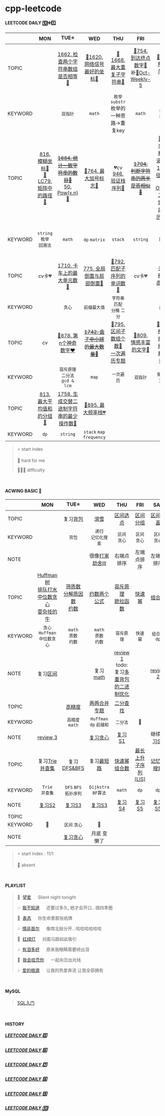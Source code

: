 # cpp-leetcode


#### LEETCODE DAILY 🔟➕1️⃣
|       |MON|TUE⭐|WED|THU|FRI|SAT|SUN|
|  ---  |:-:|:-:|:-:|:-:|:-:|:-:|:-:|
|TOPIC  |   |[1662. 检查两个字符串数组是否相等💚](/workspace/1662.%E6%A3%80%E6%9F%A5%E4%B8%A4%E4%B8%AA%E5%AD%97%E7%AC%A6%E4%B8%B2%E6%95%B0%E7%BB%84%E6%98%AF%E5%90%A6%E7%9B%B8%E7%AD%89.cpp)|[📌1620. 网络信号最好的坐标🧡](/workspace/1620.%E7%BD%91%E7%BB%9C%E4%BF%A1%E5%8F%B7%E6%9C%80%E5%A5%BD%E7%9A%84%E5%9D%90%E6%A0%87.cpp)|[📌1668. 最大重复子字符串💚](/workspace/1668.%E6%9C%80%E5%A4%A7%E9%87%8D%E5%A4%8D%E5%AD%90%E5%AD%97%E7%AC%A6%E4%B8%B2.cpp)|[📌754. 到达终点数字🧡](/markdown/LC754.%20%E5%88%B0%E8%BE%BE%E7%BB%88%E7%82%B9%E6%95%B0%E5%AD%97.md)<br/>补[🍬Oct-Weekly-5](/record/Nov-Weekly-1.md)|[📌1106. 解析布尔表达式💔](/workspace/1106.%E8%A7%A3%E6%9E%90%E5%B8%83%E5%B0%94%E8%A1%A8%E8%BE%BE%E5%BC%8F.cpp)|[~~1678. 设计Goal解析器💚~~](https://leetcode.cn/problems/goal-parser-interpretation/)<br/>[🍬**周赛1**](/record/Nov-Weekly-1.md)|
|KEYWORD|   |`双指针`|`math`|`枚举` `substr`<br/>枚举的一种思路->重复key|`math`|`stack`<br/>`表达式`|`string`|`双指针`<br/>`固定尺寸滑动窗口`<br/>`heap`|
|TOPIC  |[816. 模糊坐标🧡](/workspace/816.%E6%A8%A1%E7%B3%8A%E5%9D%90%E6%A0%87.cpp)<br/>[📌LC79. 矩阵中的路径🧡](/markdown/LC79.%20%E5%8D%95%E8%AF%8D%E6%90%9C%E7%B4%A2.md)|[~~1684. 统计一致字符串的数目💚~~](https://leetcode.cn/problems/count-the-number-of-consistent-strings/)<br/>[50. Pow(x,n)🧡](/workspace/50.pow-x-n.cpp)|[📌764. 最大加号标志🧡](/workspace/764.%E6%9C%80%E5%A4%A7%E5%8A%A0%E5%8F%B7%E6%A0%87%E5%BF%97.cpp)|💔cv<br/>[946. 验证栈序列🧡](/workspace/946.%E9%AA%8C%E8%AF%81%E6%A0%88%E5%BA%8F%E5%88%97.cpp)|[~~1704. 判断字符串的两半是否相似💚~~](https://leetcode.cn/problems/determine-if-string-halves-are-alike/)|[📌790. 多米诺和托米诺平铺🧡](/workspace/790.%E5%A4%9A%E7%B1%B3%E8%AF%BA%E5%92%8C%E6%89%98%E7%B1%B3%E8%AF%BA%E5%B9%B3%E9%93%BA.cpp)<br/>[113. 路径总和III🧡](/workspace/113.%E8%B7%AF%E5%BE%84%E6%80%BB%E5%92%8C-ii.cpp)<br/>[Offer33. 二叉搜索树的后序遍历序列🧡](/workspace/Offer%2033.%20%E4%BA%8C%E5%8F%89%E6%90%9C%E7%B4%A2%E6%A0%91%E7%9A%84%E5%90%8E%E5%BA%8F%E9%81%8D%E5%8E%86%E5%BA%8F%E5%88%97.cpp)|[791. 自定义字符串排序🧡](/workspace/791.%E8%87%AA%E5%AE%9A%E4%B9%89%E5%AD%97%E7%AC%A6%E4%B8%B2%E6%8E%92%E5%BA%8F.cpp)<br/>[🍬**双周赛1**](/record/Nov-Biweek-1.md)<br/>[🍬**周赛2**](/record/Nov-Weekly-2.md)|
|KEYWORD|`string` `枚举`<br/>`回溯法`|`math`|`dp` `matrix`|`stack`|`string`|`dp`<br/>`回溯法`<br/>`递归`|`sort`<br/>`最大公倍数`<br/>`BFS`+`置换环`<br/>`dp`|
|TOPIC  |cv卡💔|[1710. 卡车上的最大单元数💚](/workspace/1710.%E5%8D%A1%E8%BD%A6%E4%B8%8A%E7%9A%84%E6%9C%80%E5%A4%A7%E5%8D%95%E5%85%83%E6%95%B0.cpp)|[775. 全局倒置与局部倒置🧡](/workspace/775.%E5%85%A8%E5%B1%80%E5%80%92%E7%BD%AE%E4%B8%8E%E5%B1%80%E9%83%A8%E5%80%92%E7%BD%AE.cpp)|[📌792. 匹配子序列的单词数🧡](/workspace/792.%E5%8C%B9%E9%85%8D%E5%AD%90%E5%BA%8F%E5%88%97%E7%9A%84%E5%8D%95%E8%AF%8D%E6%95%B0.cpp)|cv卡💔|~~[1732. 找到最高海拔💚](https://leetcode.cn/problems/find-the-highest-altitude/)~~|[📌799. 香槟塔🧡](/workspace/799.%E9%A6%99%E6%A7%9F%E5%A1%94.cpp)<br/>[🍬周赛](/record/Nov-Weekly-3.md)|
|KEYWORD|   |`贪心`|`前缀最大值`|`字符串匹配`<br/>`分桶` `二分`|   |`前缀和`|`dp`|
|TOPIC  |cv|[📌878. 第n个神奇数字❤️](/workspace/878.%E7%AC%AC-n-%E4%B8%AA%E7%A5%9E%E5%A5%87%E6%95%B0%E5%AD%97.cpp)|~~[1742. 盒子中小球的最大数量💚](https://leetcode.cn/problems/maximum-number-of-balls-in-a-box/)~~|[📌795. 区间子数组个数🧡](/workspace/795.%E5%8C%BA%E9%97%B4%E5%AD%90%E6%95%B0%E7%BB%84%E4%B8%AA%E6%95%B0.cpp)<br/>[一次遍历专题](/markdown/%E4%B8%93%E9%A2%98%20-%20%E4%B8%80%E6%AC%A1%E9%81%8D%E5%8E%86.md)|[📌809. 情感丰富的文字🧡](/markdown/LC809.%20%E6%83%85%E6%84%9F%E4%B8%B0%E5%AF%8C%E7%9A%84%E6%96%87%E5%AD%97.md)|[📌1752. 检查数组是否经排序和轮转得到💚](/markdown/LC1752.%20%E6%A3%80%E6%9F%A5%E6%95%B0%E7%BB%84%E6%98%AF%E5%90%A6%E7%BB%8F%E6%8E%92%E5%BA%8F%E5%92%8C%E8%BD%AE%E8%BD%AC%E5%BE%97%E5%88%B0.md)|
|KEYWORD|   |`容斥原理`<br/>`二分法`<br/>`gcd & lcm`|`map`|`一次遍历`|`双指针`|`循环数组`<br/>`双指针`|
|TOPIC  |[813. 最大平均值和的分组🧡](/workspace/813.%E6%9C%80%E5%A4%A7%E5%B9%B3%E5%9D%87%E5%80%BC%E5%92%8C%E7%9A%84%E5%88%86%E7%BB%84.cpp)|[1758. 生成交替二进制字符串的最少操作数💚](/workspace/1758.%E7%94%9F%E6%88%90%E4%BA%A4%E6%9B%BF%E4%BA%8C%E8%BF%9B%E5%88%B6%E5%AD%97%E7%AC%A6%E4%B8%B2%E7%9A%84%E6%9C%80%E5%B0%91%E6%93%8D%E4%BD%9C%E6%95%B0.cpp)|[📌895. 最大频率栈💔](/workspace/895.%E6%9C%80%E5%A4%A7%E9%A2%91%E7%8E%87%E6%A0%88.cpp)|
|KEYWORD|`dp`|`string`|`stack` `map`<br/>`frequency`|


> ⭐ start index
> 
> 📌 hard for me
> 
> 💚🧡💔 difficulty

<br/>

#### ACWING BASIC 🦄
|       |MON|TUE⭐|WED|THU|FRI|SAT|SUN|
|  ---  |:-:|:-:|:-:|:-:|:-:|:-:|:-:|
|TOPIC  |   |复习[背包](/acwing/Section%205/review%203.md)|[滑雪](/acwing/Section%205/7_%E6%BB%91%E9%9B%AA.cpp)|[区间选点](/markdown/%E4%B8%93%E9%A2%98%20-%20%E5%8C%BA%E9%97%B4%20-%20%E5%8C%BA%E9%97%B4%E4%B8%8D%E7%9B%B8%E4%BA%A4%E9%80%89%E6%8B%A9.md)|[区间分组](/markdown/%E4%B8%93%E9%A2%98%20-%20%E5%8C%BA%E9%97%B4%20-%20%E5%8C%BA%E9%97%B4%E5%88%86%E7%BB%84.md)|[区间覆盖](/markdown/%E4%B8%93%E9%A2%98%20-%20%E5%8C%BA%E9%97%B4%20-%20%E5%8C%BA%E9%97%B4%E8%A6%86%E7%9B%96.md)|📅|
|KEYWORD|   |`背包`|`递归`<br/>`记忆化搜索`|`区间`<br/>`贪心`|`区间`<br/>`贪心`|`区间`<br/>`贪心`|   |
|NOTE   |   |   |很像[打家劫舍III](/workspace/337.%E6%89%93%E5%AE%B6%E5%8A%AB%E8%88%8D-iii.cpp)|右端点排序|左端点排序|左端点排序|   |
|TOPIC  |[Huffman树](/acwing/Section%206/4_%E5%90%88%E5%B9%B6%E6%9E%9C%E5%AD%90.cpp)<br/>[排队打水](/acwing/Section%206/5_%E6%8E%92%E9%98%9F%E6%89%93%E6%B0%B4.cpp)<br/>[中位数贪心](/markdown/%E4%B8%93%E9%A2%98%20-%20%E4%B8%AD%E4%BD%8D%E6%95%B0%E8%B4%AA%E5%BF%83.md)<br/>[耍杂技的牛](/acwing/Section%206/7_%E8%80%8D%E6%9D%82%E6%8A%80%E7%9A%84%E7%89%9B.cpp)|[筛质数](/acwing/Section%204/Acwing%20-%20%E7%AD%9B%E8%B4%A8%E6%95%B0.md)<br/>[分解质因数](/acwing/Section%204/1_%E5%88%86%E8%A7%A3%E8%B4%A8%E5%9B%A0%E6%95%B0.cpp)<br/>[约数](/acwing/Section%204/Acwing%20-%20%E7%BA%A6%E6%95%B0%E4%B8%A4%E4%B8%AA%E5%85%AC%E5%BC%8F.md)|[约数两个公式](/acwing/Section%204/Acwing%20-%20%E7%BA%A6%E6%95%B0%E4%B8%A4%E4%B8%AA%E5%85%AC%E5%BC%8F.md)|[容斥原理](/acwing/Section%204/Acwing%20-%20%E5%AE%B9%E6%96%A5%E5%8E%9F%E7%90%86.md)<br/>[欧拉函数](/acwing/Section%204/3_%E6%AC%A7%E6%8B%89%E5%87%BD%E6%95%B0.cpp)|[快速幂](/acwing/Section%204/Acwing%20-%20%E5%BF%AB%E9%80%9F%E5%B9%82.md)|[组合数](/acwing/Section%204/Acwing%20-%20%E7%BB%84%E5%90%88%E6%95%B0.md)|📅|
|KEYWORD|`贪心`<br/>`Huffman`<br/>`中位数贪心`|`math`<br/>`质数`<br/>`约数`|`math`<br/>`质数`<br/>`约数`|`容斥原理`|`快速幂`|`组合数`<br/>`dp`|
|NOTE   |复习[区间](/markdown/%E4%B8%93%E9%A2%98%20-%20%E5%8C%BA%E9%97%B4.md)|   |复习[math](/acwing/Section%204/review%201.md)|[review 1](/acwing/Section%204/review%201.md)<br/>todo: 复习[多重背包的二进制优化](/acwing/Section%204/1_%E5%A4%9A%E9%87%8D%E8%83%8C%E5%8C%85_%E4%BA%8C%E8%BF%9B%E5%88%B6%E4%BC%98%E5%8C%96.cpp)|  |[review 2](/acwing/Section%204/review%202.md)|
|TOPIC  |   |[高精度](/acwing/Section%201/acwing%20-%20%E9%AB%98%E7%B2%BE%E5%BA%A6.md)|[两两合并专题](/markdown/%E4%B8%93%E9%A2%98%20-%20%E4%B8%A4%E4%B8%A4%E5%90%88%E5%B9%B6.md)|[二分查找](/acwing/Section%201/acwing%20-%20%E4%BA%8C%E5%88%86%E6%B3%95.md)|   |   |[单调栈](/markdown/%E4%B8%93%E9%A2%98%20-%20%E5%8D%95%E8%B0%83%E6%A0%88.md)|
|KEYWORD|   |`高精度`<br/>`math`|`Huffman`<br/>`dp` `前缀和`|`二分法`|📅|   |`单调栈`|
|NOTE   |[review 3](/acwing/Section%204/review%203.md)|   |[复习贪心](/acwing/Section%206/review%203.md)|[复习S1](/acwing/Section%201/review%206.md)|   |继续[复习S1](/acwing/Section%201/review%207.md)|[复习S2](/acwing/Section%202/review%202.md)|
|TOPIC  |复习[Trie](/markdown/%E4%B8%93%E9%A2%98%20-%20%E5%89%8D%E7%BC%80%E5%92%8C.md)<br/>[并查集](/markdown/%E4%B8%93%E9%A2%98%20-%20%E5%B9%B6%E6%9F%A5%E9%9B%86.md)|复习[DFS&BFS](/acwing/Section%203/review%203.md)|复习[最短路](/acwing/Section%203/acwing%20-%20%E6%9C%80%E7%9F%AD%E8%B7%AF%E9%97%AE%E9%A2%98%20-%20Dijkstra.md)|[快速幂](/acwing/Section%204/Acwing%20-%20%E5%BF%AB%E9%80%9F%E5%B9%82.md)<br/>[组合数](/acwing/Section%204/Acwing%20-%20%E7%BB%84%E5%90%88%E6%95%B0.md)|[最长上升子序列(LIS)](/acwing/Section%205/2_%E6%9C%80%E9%95%BF%E4%B8%8A%E5%8D%87%E5%AD%90%E5%BA%8F%E5%88%97II.cpp)|[记忆化搜索](/acwing/Section%205/acwing%20-%20%E8%AE%B0%E5%BF%86%E5%8C%96%E6%90%9C%E7%B4%A2.md)|   |
|KEYWORD|`Trie`<br/>`并查集`|`DFS` `BFS`<br/>`拓扑序列`|`Dijkstra`<br>`BF算法`|`math`|`dp`|`dp`|📅|
|NOTE   |[复习S2](/acwing/Section%202/review%203.md)|[复习S3](/acwing/Section%203/review%203.md)|[复习S3](/acwing/Section%203/review%203.md)|[复习S4](/acwing/Section%204/review%204.md)|[复习S5](/acwing/Section%205/review%204.md)|[复习S5](/acwing/Section%205/review%204.md)|  |
|TOPIC  |   |   |
|KEYWORD|📅|`区间` `贪心`|📅|
|NOTE   |   |[复习贪心](/acwing/Section%206/review%204.md)|月底 变懒了|

> ⭐ start index : 11/1
> 
> 📅 absent

<br/>

#### PLAYLIST
> 🎵&nbsp; [望爱](https://c.y.qq.com/base/fcgi-bin/u?__=ZElLIi7) &emsp; Slient night tonight
> 
> 🎶&nbsp; [我不知道](https://c.y.qq.com/base/fcgi-bin/u?__=25OIe4n) &emsp; 还要过多久, 她才会开口...很四季圈
> 
> 🎵&nbsp; [表态](https://c.y.qq.com/base/fcgi-bin/u?__=M2tBp) &emsp; 你生命里那张纸牌
> 
> 🎶&nbsp; [情非首尔](https://c.y.qq.com/base/fcgi-bin/u?__=hXqx6EE) &emsp; 像南北般分开...哈哈哈哈哈哈
> 
> 🎵&nbsp; [红绿灯](https://c.y.qq.com/base/fcgi-bin/u?__=EUOC3I) &emsp; 对面马路如此吸引
> 
> 🎶&nbsp; [有泪多好](https://c.y.qq.com/base/fcgi-bin/u?__=QgKLm43) &emsp; 原来我眼睛需要倾出泪
>
> 🎵&nbsp; [我会挂念你](https://c.y.qq.com/base/fcgi-bin/u?__=EUOC3I) &emsp; 一起向日出光线
> 
> 🎶&nbsp; [爱的根源](https://c.y.qq.com/base/fcgi-bin/u?__=JMXL1U) &emsp; 让我的热爱奔流 让我全部拥有

<br/>

#### MySQL
> [SQL入门](/markdown/mysql.md)

<br/>

#### HISTORY
##### [LEETCODE DAILY 5️⃣](/record/2022-05.md)

##### [LEETCODE DAILY 6️⃣](/record/2022-06.md)

##### [LEETCODE DAILY 7️⃣](/record/2022-07.md)

##### [LEETCODE DAILY 8️⃣](/record/2022-08.md)

##### [LEETCODE DAILY 9️⃣](/record/2022-09.md)

##### [LEETCODE DAILY 🔟](/record/2022-10.md)